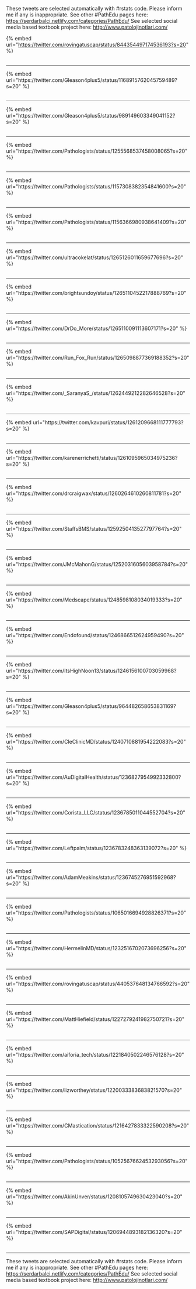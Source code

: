 

These tweets are selected automatically with #rstats code. Please inform me if any is inappropriate.
See other #PathEdu pages here: https://serdarbalci.netlify.com/categories/PathEdu/ 
See selected social media based textbook project here: http://www.patolojinotlari.com/

{% embed url="https://twitter.com/rovingatuscap/status/844354497174536193?s=20" %}<br>
<br>
<hr>
{% embed url="https://twitter.com/Gleason4plus5/status/1168915762045759489?s=20" %}<br>
<br>
<hr>
{% embed url="https://twitter.com/Gleason4plus5/status/989149603349041152?s=20" %}<br>
<br>
<hr>
{% embed url="https://twitter.com/Pathologists/status/1255568537458008065?s=20" %}<br>
<br>
<hr>
{% embed url="https://twitter.com/Pathologists/status/1157308382354841600?s=20" %}<br>
<br>
<hr>
{% embed url="https://twitter.com/Pathologists/status/1156366980938641409?s=20" %}<br>
<br>
<hr>
{% embed url="https://twitter.com/ultracokelat/status/1265126011659677696?s=20" %}<br>
<br>
<hr>
{% embed url="https://twitter.com/brightsundoy/status/1265110452217888769?s=20" %}<br>
<br>
<hr>
{% embed url="https://twitter.com/DrDo_More/status/1265110091113607171?s=20" %}<br>
<br>
<hr>
{% embed url="https://twitter.com/Run_Fox_Run/status/1265098877369188352?s=20" %}<br>
<br>
<hr>
{% embed url="https://twitter.com/_SaranyaS_/status/1262449212282646528?s=20" %}<br>
<br>
<hr>
{% embed url="https://twitter.com/kavpuri/status/1261209668111777793?s=20" %}<br>
<br>
<hr>
{% embed url="https://twitter.com/karenerrichetti/status/1261095965034975236?s=20" %}<br>
<br>
<hr>
{% embed url="https://twitter.com/drcraigwax/status/1260264610260811781?s=20" %}<br>
<br>
<hr>
{% embed url="https://twitter.com/StaffsBMS/status/1259250413527797764?s=20" %}<br>
<br>
<hr>
{% embed url="https://twitter.com/JMcMahonG/status/1252031605603958784?s=20" %}<br>
<br>
<hr>
{% embed url="https://twitter.com/Medscape/status/1248598108034019333?s=20" %}<br>
<br>
<hr>
{% embed url="https://twitter.com/Endofound/status/1246866512624959490?s=20" %}<br>
<br>
<hr>
{% embed url="https://twitter.com/ItsHighNoon13/status/1246156100703059968?s=20" %}<br>
<br>
<hr>
{% embed url="https://twitter.com/Gleason4plus5/status/964482658653831169?s=20" %}<br>
<br>
<hr>
{% embed url="https://twitter.com/CleClinicMD/status/1240710881954222083?s=20" %}<br>
<br>
<hr>
{% embed url="https://twitter.com/AuDigitalHealth/status/1236827954992332800?s=20" %}<br>
<br>
<hr>
{% embed url="https://twitter.com/Corista_LLC/status/1236785011044552704?s=20" %}<br>
<br>
<hr>
{% embed url="https://twitter.com/Leftpalm/status/1236783248363139072?s=20" %}<br>
<br>
<hr>
{% embed url="https://twitter.com/AdamMeakins/status/1236745276951592968?s=20" %}<br>
<br>
<hr>
{% embed url="https://twitter.com/Pathologists/status/1065016694928826371?s=20" %}<br>
<br>
<hr>
{% embed url="https://twitter.com/HermelinMD/status/1232516702073696256?s=20" %}<br>
<br>
<hr>
{% embed url="https://twitter.com/rovingatuscap/status/440537648134766592?s=20" %}<br>
<br>
<hr>
{% embed url="https://twitter.com/MattHiefield/status/1227279241982750721?s=20" %}<br>
<br>
<hr>
{% embed url="https://twitter.com/aiforia_tech/status/1221840502246576128?s=20" %}<br>
<br>
<hr>
{% embed url="https://twitter.com/lizworthey/status/1220033383683821570?s=20" %}<br>
<br>
<hr>
{% embed url="https://twitter.com/CMastication/status/1216427833322590208?s=20" %}<br>
<br>
<hr>
{% embed url="https://twitter.com/Pathologists/status/1052567662453293056?s=20" %}<br>
<br>
<hr>
{% embed url="https://twitter.com/AkinUnver/status/1208105749630423040?s=20" %}<br>
<br>
<hr>
{% embed url="https://twitter.com/SAPDigital/status/1206944893182136320?s=20" %}<br>
<br>
<hr>


These tweets are selected automatically with #rstats code. Please inform me if any is inappropriate.
See other #PathEdu pages here: https://serdarbalci.netlify.com/categories/PathEdu/ 
See selected social media based textbook project here: http://www.patolojinotlari.com/
